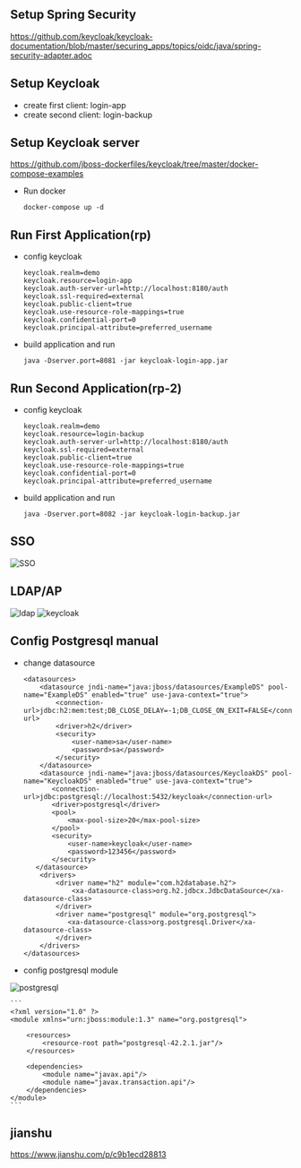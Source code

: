 ## Setup Spring Security
https://github.com/keycloak/keycloak-documentation/blob/master/securing_apps/topics/oidc/java/spring-security-adapter.adoc

## Setup Keycloak
- create first client: login-app
- create second client: login-backup

## Setup Keycloak server
https://github.com/jboss-dockerfiles/keycloak/tree/master/docker-compose-examples

- Run docker
    ```
    docker-compose up -d
    ```

## Run First Application(rp)

- config keycloak

    ```
    keycloak.realm=demo
    keycloak.resource=login-app
    keycloak.auth-server-url=http://localhost:8180/auth
    keycloak.ssl-required=external
    keycloak.public-client=true
    keycloak.use-resource-role-mappings=true
    keycloak.confidential-port=0
    keycloak.principal-attribute=preferred_username
    ```

- build application and run
    ```
    java -Dserver.port=8081 -jar keycloak-login-app.jar
    ```
    
## Run Second Application(rp-2)

- config keycloak

    ```
    keycloak.realm=demo
    keycloak.resource=login-backup
    keycloak.auth-server-url=http://localhost:8180/auth
    keycloak.ssl-required=external
    keycloak.public-client=true
    keycloak.use-resource-role-mappings=true
    keycloak.confidential-port=0
    keycloak.principal-attribute=preferred_username
    ```

- build application and run
    ```
    java -Dserver.port=8082 -jar keycloak-login-backup.jar
    ```

## SSO
![SSO](SSO.jpg)       
        
## LDAP/AP
![ldap](ldap.png)
![keycloak](keycloak-ldap.png)

## Config Postgresql manual
- change datasource

    ```
    <datasources>
        <datasource jndi-name="java:jboss/datasources/ExampleDS" pool-name="ExampleDS" enabled="true" use-java-context="true">
            <connection-url>jdbc:h2:mem:test;DB_CLOSE_DELAY=-1;DB_CLOSE_ON_EXIT=FALSE</connection-url>
            <driver>h2</driver>
            <security>
                <user-name>sa</user-name>
                <password>sa</password>
            </security>
        </datasource>
        <datasource jndi-name="java:jboss/datasources/KeycloakDS" pool-name="KeycloakDS" enabled="true" use-java-context="true">
           <connection-url>jdbc:postgresql://localhost:5432/keycloak</connection-url>
           <driver>postgresql</driver>
           <pool>
               <max-pool-size>20</max-pool-size>
           </pool>
           <security>
               <user-name>keycloak</user-name>
               <password>123456</password>
           </security>
       </datasource>
        <drivers>
            <driver name="h2" module="com.h2database.h2">
                <xa-datasource-class>org.h2.jdbcx.JdbcDataSource</xa-datasource-class>
            </driver>
            <driver name="postgresql" module="org.postgresql">
               <xa-datasource-class>org.postgresql.Driver</xa-datasource-class>
            </driver>
        </drivers>
    </datasources>
    ``` 
- config postgresql module

![postgresql](postgresql-module.png)

    ```
    <?xml version="1.0" ?>
    <module xmlns="urn:jboss:module:1.3" name="org.postgresql">

        <resources>
            <resource-root path="postgresql-42.2.1.jar"/>
        </resources>

        <dependencies>
            <module name="javax.api"/>
            <module name="javax.transaction.api"/>
        </dependencies>
    </module>
    ```


## jianshu
https://www.jianshu.com/p/c9b1ecd28813
